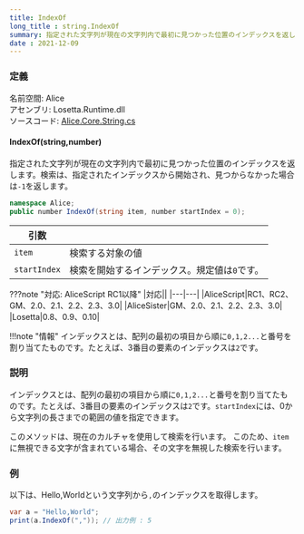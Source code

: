 ```yaml
---
title: IndexOf
long_title : string.IndexOf
summary: 指定された文字列が現在の文字列内で最初に見つかった位置のインデックスを返します
date : 2021-12-09
---
```


### 定義
名前空間: Alice<br/>
アセンブリ: Losetta.Runtime.dll<br/>
ソースコード: [Alice.Core.String.cs](https://github.com/WSOFT-Project/Losetta/blob/master/Losetta.Runtime/Core/Extension/Alice.Core.String.cs)

#### IndexOf(string,number)

指定された文字列が現在の文字列内で最初に見つかった位置のインデックスを返します。検索は、指定されたインデックスから開始され、見つからなかった場合は`-1`を返します。

```cs title="AliceScript"
namespace Alice;
public number IndexOf(string item, number startIndex = 0);
```

|引数| |
|-|-|
|`item`|検索する対象の値|
|`startIndex`|検索を開始するインデックス。規定値は`0`です。|

???note "対応: AliceScript RC1以降"
    |対応||
    |---|---|
    |AliceScript|RC1、RC2、GM、2.0、2.1、2.2、2.3、3.0|
    |AliceSister|GM、2.0、2.1、2.2、2.3、3.0|
    |Losetta|0.8、0.9、0.10|

!!!note "情報"
    インデックスとは、配列の最初の項目から順に`0,1,2...`と番号を割り当てたものです。たとえば、3番目の要素のインデックスは`2`です。

### 説明
インデックスとは、配列の最初の項目から順に`0,1,2...`と番号を割り当てたものです。たとえば、3番目の要素のインデックスは`2`です。`startIndex`には、0から文字列の長さまでの範囲の値を指定できます。

このメソッドは、現在のカルチャを使用して検索を行います。
このため、`item`に無視できる文字が含まれている場合、その文字を無視した検索を行います。

### 例
以下は、Hello,Worldという文字列から`,`のインデックスを取得します。

```cs title="AliceScript"
var a = "Hello,World";
print(a.IndexOf(",")); // 出力例 : 5
```
